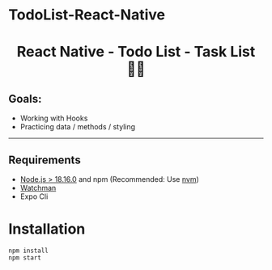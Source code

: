 # TodoList-React-Native
<div>
  <h1 align="center"> React Native - Todo List  - Task List 🧑‍💻</h1>
<h2 style="">Goals:</h2>
  <ul>
  <li>
Working with Hooks

  </li>
  <li>
  Practicing data / methods / styling
  </li>
    
   </ul>
</div>

<hr />

## Requirements


- [Node.js > 18.16.0](https://nodejs.org) and npm (Recommended: Use [nvm](https://github.com/nvm-sh/nvm))
- [Watchman](https://facebook.github.io/watchman)
- Expo Cli 

# Installation
```
npm install
npm start
```


